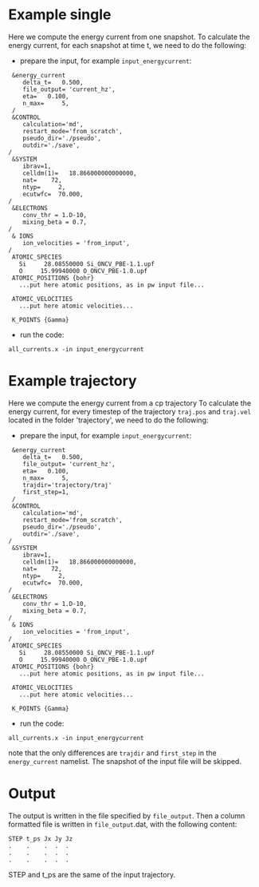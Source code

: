 
# Example single

Here we compute the energy current from one snapshot.
To calculate the energy current, for each snapshot at time t, we need to do the following:

- prepare the input, for example `input_energycurrent`:
```
 &energy_current
    delta_t=   0.500,
    file_output= 'current_hz',
    eta=   0.100,
    n_max=     5,
 /
 &CONTROL
    calculation='md',
    restart_mode='from_scratch',
    pseudo_dir='./pseudo',
    outdir='./save',
/
 &SYSTEM
    ibrav=1,
    celldm(1)=   18.866000000000000,
    nat=    72,
    ntyp=     2,
    ecutwfc=  70.000,
/
 &ELECTRONS
    conv_thr = 1.D-10,
    mixing_beta = 0.7,
/
 & IONS
    ion_velocities = 'from_input',
/
 ATOMIC_SPECIES
   Si     28.08550000 Si_ONCV_PBE-1.1.upf
   O     15.99940000 O_ONCV_PBE-1.0.upf
 ATOMIC_POSITIONS {bohr}
   ...put here atomic positions, as in pw input file...

 ATOMIC_VELOCITIES
   ...put here atomic velocities...

 K_POINTS {Gamma}  
```
- run the code:
```
all_currents.x -in input_energycurrent
```

# Example trajectory

Here we compute the energy current from a cp trajectory
To calculate the energy current, for every timestep of the trajectory `traj.pos` and `traj.vel` located in the folder 'trajectory', we need to do the following:

- prepare the input, for example `input_energycurrent`:
```
 &energy_current
    delta_t=   0.500,
    file_output= 'current_hz',
    eta=   0.100,
    n_max=     5,
    trajdir='trajectory/traj'
    first_step=1,
 /
 &CONTROL
    calculation='md',
    restart_mode='from_scratch',
    pseudo_dir='./pseudo',
    outdir='./save',
/
 &SYSTEM
    ibrav=1,
    celldm(1)=   18.866000000000000,
    nat=    72,
    ntyp=     2,
    ecutwfc=  70.000,
/
 &ELECTRONS
    conv_thr = 1.D-10,
    mixing_beta = 0.7,
/
 & IONS
    ion_velocities = 'from_input',
/
 ATOMIC_SPECIES
   Si     28.08550000 Si_ONCV_PBE-1.1.upf
   O     15.99940000 O_ONCV_PBE-1.0.upf
 ATOMIC_POSITIONS {bohr}
   ...put here atomic positions, as in pw input file...

 ATOMIC_VELOCITIES
   ...put here atomic velocities...

 K_POINTS {Gamma}  
```
- run the code:
```
all_currents.x -in input_energycurrent
```

note that the only differences are `trajdir` and `first_step` in the `energy_current` namelist. The snapshot of the input file will be skipped.

# Output

The output is written in the file specified by `file_output`. Then a column formatted file is written in `file_output`.dat, with the following content:
```
STEP t_ps Jx Jy Jz
.    .    .  .  .
.    .    .  .  .
.    .    .  .  .
```
STEP and t_ps are the same of the input trajectory.
